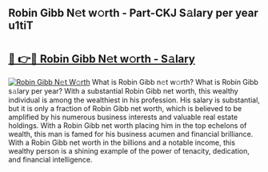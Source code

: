 ## Robin Gibb N𝚎t w𝚘rth - Part-CKJ S𝚊lary per year u1tiT

# <h2><a href="http://gc3d5jl.nevu.top/?p=Robin+Gibb">🔗 👉🔴 Robin Gibb N𝚎t w𝚘rth - S𝚊lary</a></h2>

[![Robin Gibb N𝚎t W𝚘rth](https://i.imgur.com/Oavwk0R.jpeg)](http://gc3d5jl.nevu.top/?p=Robin+Gibb)
What is Robin Gibb n𝚎t w𝚘rth? What is Robin Gibb s𝚊lary per year?
With a substantial Robin Gibb net worth, this wealthy individual is among the wealthiest in his profession. His salary is substantial, but it is only a fraction of Robin Gibb net worth, which is believed to be amplified by his numerous business interests and valuable real estate holdings. With a Robin Gibb net worth placing him in the top echelons of wealth, this man is famed for his business acumen and financial brilliance. With a Robin Gibb net worth in the billions and a notable income, this wealthy person is a shining example of the power of tenacity, dedication, and financial intelligence.
